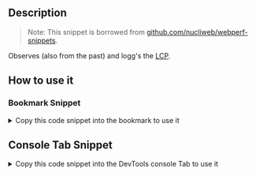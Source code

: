 ## Description

> Note: 
> This snippet is borrowed from [github.com/nucliweb/webperf-snippets](https://github.com/nucliweb/webperf-snippets/blob/main/README.md#largest-contentful-paint-lcp).

Observes (also from the past) and logg's the [LCP](web.dev/lcp).

## How to use it

<!-- START-HOW_TO[] -->




### Bookmark Snippet



<details>

<summary>Copy this code snippet into the bookmark to use it</summary>


```javascript

javascript:(() => {/**
 * PerformanceObserver
 */
const po = new PerformanceObserver((list) => {
    let entries = list.getEntries();
    entries = dedupe(entries, "startTime");
    /**
     * Print all entries of LCP
     */
    entries.forEach((item, i) => {
        console.dir(item);
        console.log(`${i + 1} current LCP item : ${item.element}: ${item.startTime}`);
        /**
         * Highlight LCP elements on the page
         */
        item.element ? (item.element.style = "border: 5px dotted blue;") : console.warn('LCP not highlighted');
    });
    /**
     * LCP is the lastEntry in getEntries Array
     */
    const lastEntry = entries[entries.length - 1];
    /**
     * Print final LCP
     */
    console.log(`LCP is: ${lastEntry.startTime}`);
});
/**
 * Start observing for largest-contentful-paint
 * buffered true getEntries prior to this script execution
 */
po.observe({ type: "largest-contentful-paint", buffered: true });
function dedupe(arr, key) {
    return [...new Map(arr.map((item) => [item[key], item])).values()];
}
})()
``` 




</details>



## Console Tab Snippet

<details>

<summary>Copy this code snippet into the DevTools console Tab to use it</summary>


```javascript

/**
 * PerformanceObserver
 */
const po = new PerformanceObserver((list) => {
    let entries = list.getEntries();
    entries = dedupe(entries, "startTime");
    /**
     * Print all entries of LCP
     */
    entries.forEach((item, i) => {
        console.dir(item);
        console.log(`${i + 1} current LCP item : ${item.element}: ${item.startTime}`);
        /**
         * Highlight LCP elements on the page
         */
        item.element ? (item.element.style = "border: 5px dotted blue;") : console.warn('LCP not highlighted');
    });
    /**
     * LCP is the lastEntry in getEntries Array
     */
    const lastEntry = entries[entries.length - 1];
    /**
     * Print final LCP
     */
    console.log(`LCP is: ${lastEntry.startTime}`);
});
/**
 * Start observing for largest-contentful-paint
 * buffered true getEntries prior to this script execution
 */
po.observe({ type: "largest-contentful-paint", buffered: true });
function dedupe(arr, key) {
    return [...new Map(arr.map((item) => [item[key], item])).values()];
}

``` 




</details>




<!-- END-HOW_TO -->




















































































